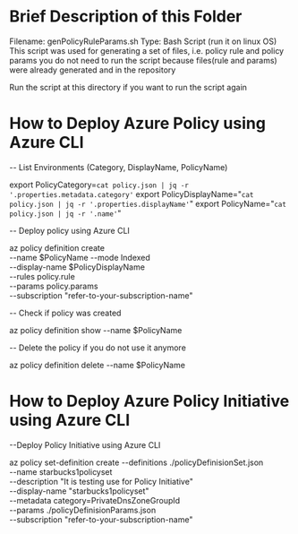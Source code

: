 # Brief Description of this Folder

Filename: <storing>genPolicyRuleParams.sh</storing>
 Type: Bash Script (run it on linux OS)
  This script was used for generating a set of files, i.e. policy rule and policy params
  you do not need to run the script because files(rule and params) were already generated and in the repository

  Run the script at this directory if you want to run the script again


# How to Deploy Azure Policy using Azure CLI
  
-- List Environments (Category, DisplayName, PolicyName)

export PolicyCategory=`cat policy.json | jq -r '.properties.metadata.category'`
export PolicyDisplayName="`cat policy.json | jq -r '.properties.displayName'`"
export PolicyName="`cat  policy.json | jq -r '.name'`"


-- Deploy policy using Azure CLI

az policy definition create \
  --name $PolicyName --mode Indexed \
  --display-name $PolicyDisplayName \
  --rules policy.rule \
  --params policy.params \
  --subscription "refer-to-your-subscription-name"


-- Check if policy was created

az policy definition show --name $PolicyName

-- Delete the policy if you do not use it anymore

az policy definition delete --name $PolicyName


# How to Deploy Azure Policy Initiative using Azure CLI

--Deploy Policy Initiative using Azure CLI

az policy set-definition create --definitions ./policyDefinisionSet.json \
  --name starbucks1policyset \
  --description "It is testing use for Policy Initiative" \
  --display-name "starbucks1policyset" \
  --metadata category=PrivateDnsZoneGroupId \
  --params ./policyDefinisionParams.json \
  --subscription "refer-to-your-subscription-name"

  



